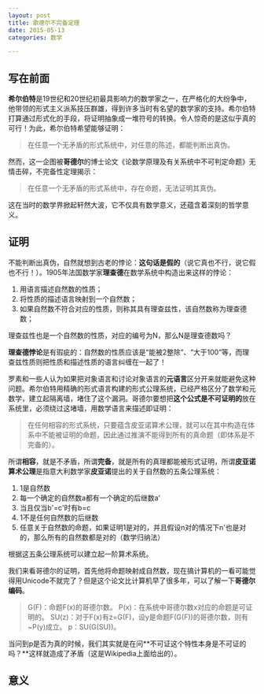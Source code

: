 ```yaml
---
layout: post
title: 歌德尔不完备定理
date: 2015-05-13
categories: 数学

---
```


## 写在前面

**希尔伯特**是19世纪和20世纪初最具影响力的数学家之一，在严格化的大纷争中，他带领的形式主义派系技压群雄，得到许多当时有名望的数学家的支持。希尔伯特打算通过形式化的手段，将证明抽象成一堆符号的转换。令人惊奇的是这似乎真的可行！为此，希尔伯特希望能够证明：

> 在任意一个无矛盾的形式系统中，对任意的陈述，都能判断出真伪。

然而，这一企图被**哥德尔**的博士论文《论数学原理及有关系统中不可判定命题》无情击碎，不完备性定理揭示：

> 在任意一个无矛盾的形式系统中，存在命题，无法证明其真伪。

这在当时的数学界掀起轩然大波，它不仅具有数学意义，还蕴含着深刻的哲学意义。

## 证明

不能判断出真伪，自然就想到古老的悖论：**这句话是假的**（说它真也不行，说它假也不行！）。1905年法国数学家**理查德**在数学系统中构造出来这样的悖论：

1. 用语言描述自然数的性质；
2. 将性质的描述语言映射到一个自然数；
3. 如果自然数不符合对应的性质，则称其具有理查兹性，该自然数称为理查德数；

理查兹性也是一个自然数的性质，对应的编号为N，那么N是理查德数吗？

**理查德悖论**是有瑕疵的：自然数的性质应该是“能被2整除”、“大于100”等，而理查兹性质则把性质和描述性质的语言纠缠在一起了！

罗素和一些人认为如果把对象语言和讨论对象语言的**元语言**区分开来就能避免这种问题。希尔伯特用精确的形式语言构建的形式公理系统，已经严格区分了数学和元数学，建立起隔离墙，堵住了这个漏洞。哥德尔要想把**这个公式是不可证明的**放在系统里，必须绕过这堵墙，用数学语言来描述即证明：

> 在任何相容的形式系统，只要蕴含皮亚诺算术公理，就可以在其中构造在体系中不能被证明的命题，因此通过推演不能得到所有的真命题（即体系是不完备的）。

所谓**相容**，就是不矛盾，所谓**完备**，就是所有的真理都能被形式证明，所谓**皮亚诺算术公理**是指意大利数学家**皮亚诺**提出的关于自然数的五条公理系统：

1. 1是自然数
2. 每一个确定的自然数a都有一个确定的后继数a'
3. 当且仅当b'=c'时有b=c
4. 1不是任何自然数的后继数
5. 任意关于自然数的命题，如果证明1是对的，并且假设n对的情况下n'也是对的，那么所有的自然数都是对的（数学归纳法）

根据这五条公理系统可以建立起一阶算术系统。

我们来看哥德尔的证明，首先他将命题映射成自然数，现在搞计算机的一看可能觉得用Unicode不就完了？但是这个论文比计算机早了很多年，可以了解一下**哥德尔编码**。

> G(F)：命题F(x)的哥德尔数。
> P(x)：在系统中哥德尔数x对应的命题是可证明的。
> SU(z)：对于F(x)有z=G(F)，设y是命题F(G(F))的哥德尔数，则有~P(y)成立。
> p：SU(G(SU))。

当问到p是否为真的时候，我们其实就是在问**不可证这个特性本身是不可证的吗？**这样就造成了矛盾（这是Wikipedia上面给出的）。

## 意义

